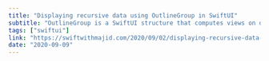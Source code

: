 ```yaml
---
title: "Displaying recursive data using OutlineGroup in SwiftUI"
subtitle: "OutlineGroup is a SwiftUI structure that computes views on demand from an underlying collection of tree-structured data. In this post, Majid Jabrayilov shows us how to use OutlineGroup, as well as demonstrating how it can be used with SwiftUI's List type to display styled lists of tree-structured data."
tags: ["swiftui"]
link: "https://swiftwithmajid.com/2020/09/02/displaying-recursive-data-using-outlinegroup-in-swiftui/"
date: "2020-09-09"
---
```

